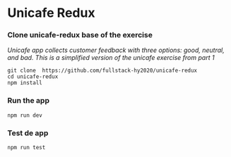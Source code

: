 # Unicafe Redux

### Clone unicafe-redux base of the exercise

_Unicafe app collects customer feedback with three options: good, neutral, and bad. This is a simplified version of the unicafe exercise from part 1_

```
git clone  https://github.com/fullstack-hy2020/unicafe-redux
cd unicafe-redux
npm install
```

### Run the app

```
npm run dev
```

### Test de app

```
npm run test
```

